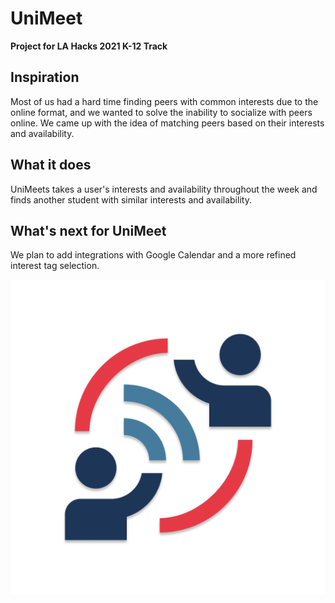 # UniMeet

**Project for LA Hacks 2021 K-12 Track**

## Inspiration

Most of us had a hard time finding peers with common interests due to the online format, and we wanted to solve the inability to socialize with peers online. We came up with the idea of matching peers based on their interests and availability.

## What it does
UniMeets takes a user's interests and availability throughout the week and finds another student with similar interests and availability.

## What's next for UniMeet
We plan to add integrations with Google Calendar and a more refined interest tag selection.

![logo_light_transparent](/assets/logo_light_transparent.png)